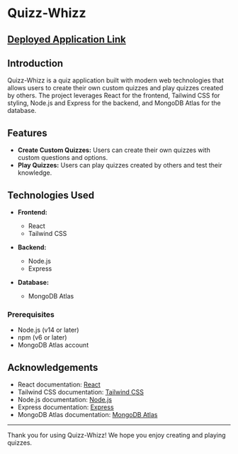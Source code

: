 # Quizz-Whizz

## [Deployed Application Link](put_it_here)

## Introduction

Quizz-Whizz is a quiz application built with modern web technologies that allows users to create their own custom quizzes and play quizzes created by others. The project leverages React for the frontend, Tailwind CSS for styling, Node.js and Express for the backend, and MongoDB Atlas for the database.

## Features

- **Create Custom Quizzes:** Users can create their own quizzes with custom questions and options.
- **Play Quizzes:** Users can play quizzes created by others and test their knowledge.

## Technologies Used

- **Frontend:**
  - React
  - Tailwind CSS

- **Backend:**
  - Node.js
  - Express

- **Database:**
  - MongoDB Atlas


### Prerequisites

- Node.js (v14 or later)
- npm (v6 or later)
- MongoDB Atlas account

## Acknowledgements

- React documentation: [React](https://reactjs.org/docs/getting-started.html)
- Tailwind CSS documentation: [Tailwind CSS](https://tailwindcss.com/docs)
- Node.js documentation: [Node.js](https://nodejs.org/en/docs/)
- Express documentation: [Express](https://expressjs.com/)
- MongoDB Atlas documentation: [MongoDB Atlas](https://docs.atlas.mongodb.com/)

---

Thank you for using Quizz-Whizz! We hope you enjoy creating and playing quizzes.
